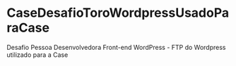 # CaseDesafioToroWordpressUsadoParaCase
Desafio Pessoa Desenvolvedora Front-end WordPress - FTP do Wordpress utilizado para a Case
